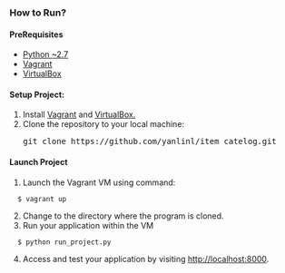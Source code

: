### How to Run?

#### PreRequisites
  * [Python ~2.7](https://www.python.org/)
  * [Vagrant](https://www.vagrantup.com/)
  * [VirtualBox](https://www.virtualbox.org/)


#### Setup Project:
  1. Install <a href="https://www.vagrantup.com/">Vagrant</a> and <a href="https://www.virtualbox.org/wiki/Downloads">VirtualBox.</a>
  2. Clone the repository to your local machine:
     <pre>git clone https://github.com/yanlinl/item_catelog.git</pre>

#### Launch Project
  1. Launch the Vagrant VM using command:
  
  ```
    $ vagrant up
  ```
  2. Change to the directory where the program is cloned.
  3. Run your application within the VM
  
  ```
    $ python run_project.py
  ```
  4. Access and test your application by visiting [http://localhost:8000](http://localhost:8000).